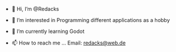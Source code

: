 - 👋 Hi, I’m @Redacks
- 👀 I’m interested in 
    Programming different applications as a hobby

- 🌱 I’m currently learning
    Godot
    
- 📫 How to reach me ...
    Email: redacks@web.de
